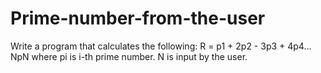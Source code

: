 # Prime-number-from-the-user
Write a program that calculates the following: R = p1 + 2p2 - 3p3 + 4p4… NpN where pi is i-th prime number. N is input by the user. 
